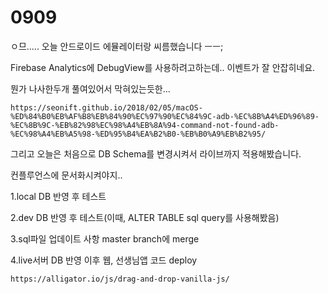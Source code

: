 # 0909



ㅇ므..... 오늘 안드로이드 에뮬레이터랑 씨름했습니다 ㅡㅡ;

Firebase Analytics에 DebugView를 사용하려고하는데.. 이벤트가 잘 안잡히네요.

뭔가 나사한두개 풀여있어서 막혀있는듯한...

```
https://seonift.github.io/2018/02/05/macOS-%ED%84%B0%EB%AF%B8%EB%84%90%EC%97%90%EC%84%9C-adb-%EC%8B%A4%ED%96%89-%EC%8B%9C-%EB%82%98%EC%98%A4%EB%8A%94-command-not-found-adb-%EC%98%A4%EB%A5%98-%ED%95%B4%EA%B2%B0-%EB%B0%A9%EB%B2%95/
```





그리고 오늘은 처음으로 DB Schema를 변경시켜서 라이브까지 적용해봤습니다.

컨플루언스에 문서화시켜야지..

1.local DB 반영 후 테스트

2.dev DB 반영 후 테스트(이때, ALTER TABLE sql query를 사용해봤음)

3.sql파일 업데이트 사항 master branch에 merge

4.live서버 DB 반영 이후 웹, 선생님앱 코드 deploy



```
https://alligator.io/js/drag-and-drop-vanilla-js/
```





